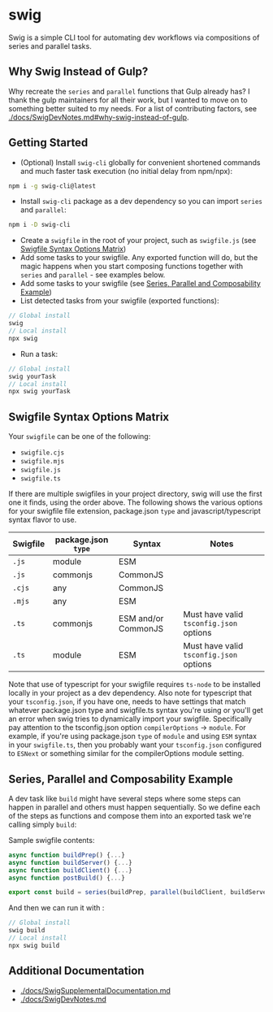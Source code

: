 # swig

Swig is a simple CLI tool for automating dev workflows via compositions of series and parallel tasks.

## Why Swig Instead of Gulp?

Why recreate the `series` and `parallel` functions that Gulp already has? I thank the gulp maintainers for all their work, but I wanted to move on to something better suited to my needs. For a list of contributing factors, see [./docs/SwigDevNotes.md#why-swig-instead-of-gulp](./docs/SwigDevNotes.md#why-swig-instead-of-gulp). 

## Getting Started

- (Optional) Install `swig-cli` globally for convenient shortened commands and much faster task execution (no initial delay from npm/npx):

```bash
npm i -g swig-cli@latest
```

- Install `swig-cli` package as a dev dependency so you can import `series` and `parallel`:

```bash
npm i -D swig-cli
```

- Create a `swigfile` in the root of your project, such as `swigfile.js` (see [Swigfile Syntax Options Matrix](#swigfile-syntax-options-matrix))
- Add some tasks to your swigfile. Any exported function will do, but the magic happens when you start composing functions together with `series` and `parallel` - see examples below.
- Add some tasks to your swigfile (see [Series, Parallel and Composability Example](#series-parallel-and-composability-example))
- List detected tasks from your swigfile (exported functions):

```JavaScript
// Global install
swig
// Local install
npx swig
```

- Run a task:

```JavaScript
// Global install
swig yourTask
// Local install
npx swig yourTask
```

## Swigfile Syntax Options Matrix

Your `swigfile` can be one of the following:

- `swigfile.cjs`
- `swigfile.mjs`
- `swigfile.js`
- `swigfile.ts`

If there are multiple swigfiles in your project directory, swig will use the first one it finds, using the order above. The following shows the various options for your swigfile file extension, package.json `type` and javascript/typescript syntax flavor to use.

| Swigfile | package.json `type` | Syntax              | Notes |
|----------|---------------------|---------------------|-------|
| `.js`    | module              | ESM                 |       |
| `.js`    | commonjs            | CommonJS            |       |
| `.cjs`   | any                 | CommonJS            |       |
| `.mjs`   | any                 | ESM                 |       |
| `.ts`    | commonjs            | ESM and/or CommonJS | Must have valid `tsconfig.json` options |
| `.ts`    | module              | ESM                 | Must have valid `tsconfig.json` options |

Note that use of typescript for your swigfile requires `ts-node` to be installed locally in your project as a dev dependency. Also note for typescript that your `tsconfig.json`, if you have one, needs to have settings that match whatever package.json type and swigfile.ts syntax you're using or you'll get an error when swig tries to dynamically import your swigfile. Specifically pay attention to the tsconfig.json option `compilerOptions` -> `module`. For example, if you're using package.json `type` of `module` and using `ESM` syntax in your `swigfile.ts`, then you probably want your `tsconfig.json` configured to `ESNext` or something similar for the compilerOptions module setting.

## Series, Parallel and Composability Example

A dev task like `build` might have several steps where some steps can happen in parallel and others must happen sequentially. So we define each of the steps as functions and compose them into an exported task we're calling simply `build`:

Sample swigfile contents:
```JavaScript
async function buildPrep() {...}
async function buildServer() {...}
async function buildClient() {...}
async function postBuild() {...}

export const build = series(buildPrep, parallel(buildClient, buildServer), postBuild)
```

And then we can run it with :
```javascript
// Global install
swig build
// Local install
npx swig build
```

## Additional Documentation

- [./docs/SwigSupplementalDocumentation.md](./docs/SwigSupplementalDocumentation.md)
- [./docs/SwigDevNotes.md](./docs/SwigDevNotes.md)
